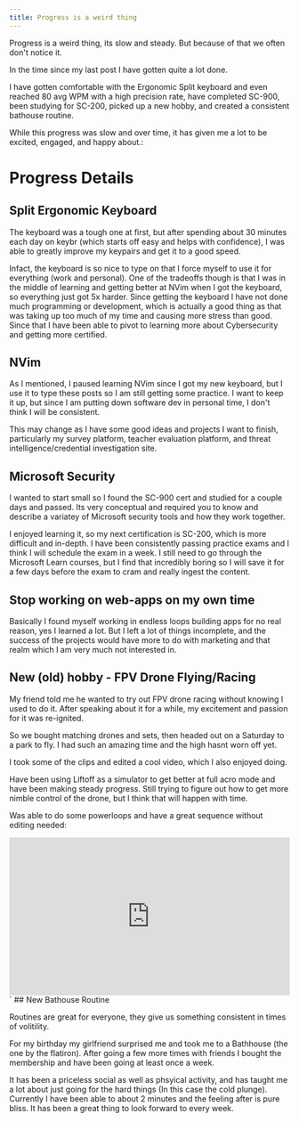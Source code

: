 ```yaml
---
title: Progress is a weird thing
---
```


Progress is a weird thing, its slow and steady. But because of that we often don't notice it.

In the time since my last post I have gotten quite a lot done.

I have gotten comfortable with the Ergonomic Split keyboard and even reached 80 avg WPM with a high precision rate, have completed SC-900, been studying for SC-200, picked up a new hobby, and created a consistent bathouse routine.

While this progress was slow and over time, it has given me a lot to be excited, engaged, and happy about.:

# Progress Details


## Split Ergonomic Keyboard

The keyboard was a tough one at first, but after spending about 30 minutes each day on keybr (which starts off easy and helps with confidence), I was able to greatly improve my keypairs and get it to a good speed.

Infact, the keyboard is so nice to type on that I force myself to use it for everything (work and personal). One of the tradeoffs though is that I was in the middle of learning and getting better at NVim when I got the keyboard, so everything just got 5x harder. Since getting the keyboard I have not done much programming or development, which is actually a good thing as that was taking up too much of my time and causing more stress than good. Since that I have been able to pivot to learning more about Cybersecurity and getting more certified.

## NVim

As I mentioned, I paused learning NVim since I got my new keyboard, but I use it to type these posts so I am still getting some practice. I want to keep it up, but since I am putting down software dev in personal time, I don't think I will be consistent.

This may change as I have some good ideas and projects I want to finish, particularly my survey platform, teacher evaluation platform, and threat intelligence/credential investigation site.


## Microsoft Security

I wanted to start small so I found the SC-900 cert and studied for a couple days and passed. Its very conceptual and required you to know and describe a variatey of Microsoft security tools and how they work together.

I enjoyed learning it, so my next certification is SC-200, which is more difficult and in-depth. I have been consistently passing practice exams and I think I will schedule the exam in a week. I still need to go through the Microsoft Learn courses, but I find that incredibly boring so I will save it for a few days before the exam to cram and really ingest the content.

## Stop working on web-apps on my own time

Basically I found myself working in endless loops building apps for no real reason, yes I learned a lot. But I left a lot of things incomplete, and the success of the projects would have more to do with marketing and that realm which I am very much not interested in.


## New (old) hobby - FPV Drone Flying/Racing

My friend told me he wanted to try out FPV drone racing without knowing I used to do it. After speaking about it for a while, my excitement and passion for it was re-ignited.

So we bought matching drones and sets, then headed out on a Saturday to a park to fly. I had such an amazing time and the high hasnt worn off yet. 

I took some of the clips and edited a cool video, which I also enjoyed doing.

Have been using Liftoff as a simulator to get better at full acro mode and have been making steady progress. Still trying to figure out how to get more nimble control of the drone, but I think that will happen with time.

Was able to do some powerloops and have a great sequence without editing needed:
<div style="padding:56.25% 0 0 0;position:relative;"><iframe src="https://player.vimeo.com/video/965983619?badge=0&amp;autopause=0&amp;player_id=0&amp;app_id=58479" frameborder="0" allow="autoplay; fullscreen; picture-in-picture; clipboard-write" style="position:absolute;top:0;left:0;width:100%;height:100%;" title="v2"></iframe></div><script src="https://player.vimeo.com/api/player.js"></script>
`
## New Bathouse Routine

Routines are great for everyone, they give us something consistent in times of volitility.

For my birthday my girlfriend surprised me and took me to a Bathhouse (the one by the flatiron). After going a few more times with friends I bought the membership and have been going at least once a week.

It has been a priceless social as well as phsyical activity, and has taught me a lot about just going for the hard things (In this case the cold plunge). Currently I have been able to about 2 minutes and the feeling after is pure bliss. It has been a great thing to look forward to every week.
